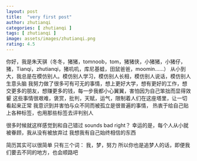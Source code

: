 ```yaml
---
layout: post
title:  "very first post"
author: zhutianqi
categories: [ zhutianqi ]
tags: [ zhutianqi ]
image: assets/images/zhutianqi.png
rating: 4.5
---
```


你好，我是朱天骐（冬冬，猪猪，tomnoob，tom，猪猪侠，小猪猪，小猪仔，猪，Tianqi，zhutianqi，猪叽叽，库尼基蛙，田鼠爸爸，moomin......）
从小到大，我总是在模仿别人。模仿别人学习，模仿别人长相，模仿别人说话，模仿别人生意头脑
我努力做了很多可有可无的事情，想上更好大学，想有更好的工作，想交更多的朋友，想赚更多的钱，每一步我都小心翼翼，害怕因为自己笨拙而显得效颦
这些事情很艰难，褒赏，批判，天赋，运气，限制着人们在这座塔里，让一切看起来正常
我意识到并害怕与众不同而被孤立是很普遍的事情， 热衷于给自己贴上各种标签，也用那些标签去评判别人

很多时候就这样感觉到和自己错过
sounds bad right？
幸运的是，每个人从小就被眷顾，我从没有被放弃过
我想我有自己始终相信的东西

简历其实可以很简单 只有三个词：
我，梦，努力
所以你也是追梦人的话，即便我们要去不同的地方，也会顺路吧


